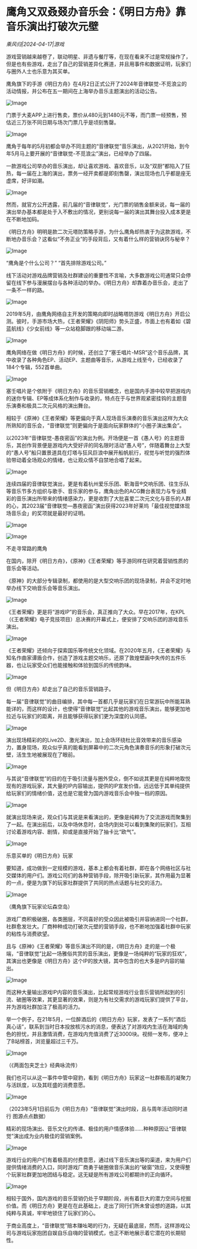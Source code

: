 # 鹰角又双叒叕办音乐会：《明日方舟》靠音乐演出打破次元壁

*乘风归|2024-04-17|游戏*

游戏营销越来越卷了，联动明星、非遗与餐厅等，在现在看来不过是常规操作了，但是也有些游戏，走出了自己的营销差异化赛道，并且用事件和数据证明，玩家们与圈外人士也乐意为其买单。

鹰角旗下的手游《明日方舟》在4月2日正式公开了2024年音律联觉-不觅浪尘的活动情报，并公布在五一期间在上海举办音乐主题演出的活动公告。

![Image](https://q9.itc.cn/images01/20240417/0b912444ca8a4042a763c0a7639ec454.jpeg)

门票于大麦APP上进行售卖，票价从480元到1480元不等，而门票一经预售，预估近三万张不同日期与场次门票几乎是顷刻售罄。

![Image](https://q2.itc.cn/images01/20240417/d0377735864743c9a13a6ecce2c0202f.jpeg)

鹰角于每年的5月初都会举办不同主题的“音律联觉”音乐演出，从2021开始，到今年5月马上要开展的“音律联觉-不觅浪尘”演出，已经举办了四届。

一款游戏公司举办的音乐演出，却让喜欢游戏、喜欢音乐，以及“双厨”都陷入了狂热，每一届在上海的演出，票务一经开卖都是即刻售罄，演出现场也几乎都是座无虚席，好评如潮。

![Image](https://q9.itc.cn/images01/20240417/d3f73fb6461845b7b6fe9bf3c3561ab0.jpeg)

然而，就官方公开透露，前几届的“音律联觉”，光门票的销售金额来说，每一届的演出举办基本都是处于入不敷出的情况，更别说每一届的演出其舞台投入成本更是在不断地加码。

《明日方舟》明明是款二次元塔防策略手游，为什么鹰角却热衷于为这款游戏，不断地办音乐会？这看似“不务正业”的手段背后，又有着什么样的营销诀窍与秘辛？

![Image](https://q7.itc.cn/images01/20240417/f91ea429a79b479493caa958f03c6dc9.png)

“鹰角是个什么公司？” “首先排除游戏公司。”

线下活动对游戏品牌营销及社群建设的重要性不言喻，大多数游戏公司通常只会停留在线下参与漫展摆台与各种活动的举办。《明日方舟》却靠着办音乐会，走出了一条不一样的路。

![Image](https://q2.itc.cn/images01/20240417/6f1686410ab542c6b0b57ee7062ede1e.jpeg)

2019年5月，由鹰角网络自主开发的策略向即时战略塔防游戏《明日方舟》开启公测。彼时，手游市场大热，《王者荣耀》《阴阳师》势头正盛，市面上也有着如《碧蓝航线》《少女前线》等一众站稳脚跟的移动端二游。

![Image](https://q3.itc.cn/images01/20240417/37cee993f40e4d15a237ff135e33d542.jpeg)

鹰角网络在做《明日方舟》的时候，还创立了“塞壬唱片-MSR”这个音乐品牌，其中收录了各种角色EP、活动EP、主题曲等音乐，从游戏上线至今，已经收录了184个专辑，552首单曲。

![Image](https://q4.itc.cn/images01/20240417/bf24a60920b945c9b99d15b8a34ca927.jpeg)

塞壬唱片是个依附于《明日方舟》的音乐营销概念，也是国内手游中较早把游戏内的迷你专辑、EP等成体系化制作与收录的，特点在于与世界观紧密挂钩的主题音乐演奏和极具二次元风格的演出舞台。

相较于《原神》《王者荣耀》等更偏向于真人现场音乐演奏的音乐演出这样为大众所熟知的音乐会，“音律联觉”则更偏向于是面向玩家群体的“小圈子演出集会”。

以2023年“音律联觉-愚夜密函”的演出为例。开场便是一首《愚人号》的主题音乐，其创作背景便是游戏内大受好评的同名限时活动“愚人号”，伴随着舞台上大型的“愚人号”船只置景道具在灯塔与狂风巨浪中展开船帆航行，视觉与听觉的强烈体验带动着全场观众的情绪，也让观众情不自禁地合唱了起来。

![Image](https://q8.itc.cn/images01/20240417/56780bf936eb412bb1cbbf660bd220ca.jpeg)

连续四届的音律联觉演出，更是有着杭州爱乐乐团、靳海音®交响乐团、往生乐队等音乐节多方组织与歌手、音乐家的参与，鹰角出色的ACG舞台表现力与专业精彩的音乐演出所带来的情绪感染力，更是收割了大批喜爱二次元文化与音乐的人群的心，其2023届“音律联觉—愚夜密函”演出获得2023年好莱坞「最佳视觉媒体现场音乐会」的奖项就是最好的证明。

![Image](https://q2.itc.cn/images01/20240417/bb3b86a9a21a492aaea069622fa8f749.jpeg)

![Image](https://q9.itc.cn/images01/20240417/fcfcbb645b9f4a9298195134f77da9e1.png)

不走寻常路的鹰角

在国内，除开《明日方舟》，《原神》《王者荣耀》等手游同样在研究着营销性质的音乐会等活动。

《原神》的大部分专辑录制，都使用的是大型交响乐团的现场录制，并会不定时地举办线下交响音乐会等音乐演出。

![Image](https://q2.itc.cn/images01/20240417/29f99780c7c7457a8f945c7beffab825.jpeg)

《王者荣耀》更是将“游戏IP”的音乐会，真正推向了大众。早在2017年，在KPL（《王者荣耀》电子竞技项目）总决赛的开幕式上，便安排了交响乐团的游戏音乐演出。

![Image](https://q5.itc.cn/images01/20240417/213ffabbb6bb44c59e7efb8835d86172.jpeg)

《王者荣耀》还倾向于探索国乐等传统文化领域。在2020年五月，《王者荣耀》与知名作曲家谭盾合作，创造了游戏主题交响乐，还原了敦煌壁画中失传的五件乐器，也让玩家受众们也能接触和体验到国乐的传统韵味。

![Image](https://q7.itc.cn/images01/20240417/e3d779c390d54ffba286fe271a9e4603.jpeg)

但《明日方舟》却走出了自己的音乐营销路子。

每一届“音律联觉”的曲目编排，其中每一首都几乎是玩家们在日常游玩中所能耳熟能详的，而这样的设计，也使得“音律联觉”比起其他的游戏音乐演出，能够更加地拉近与玩家们的距离，并且能够获得玩家们更为深度的认同感。

![Image](https://q2.itc.cn/images01/20240417/7cbbbe7976054b668a9dc5e51a3edea0.jpeg)

演出现场精彩的的Live2D、激光演出，加上会场环绕杜比音效带来的音乐感染力，置身现场，观众似乎真的能看到屏幕中的二次元角色演奏音乐的形象打破次元壁，活生生地被展现在了眼前。

![Image](https://q4.itc.cn/images01/20240417/396664e1ff034845b6756cd81fa6faf0.jpeg)

与其说“音律联觉”的目的在于吸引流量与圈外受众，倒不如说其更是在纯粹地取悦现有的游戏玩家，其大量的IP内容输出，提供的IP宣发价值，远远低于其单纯提供给玩家们的情绪价值，这也是它能曾为国内游戏音乐会中独一档的原因。

![Image](https://q1.itc.cn/images01/20240417/89887ae9a52a4b8aa462048680af7840.jpeg)

就演出现场来说，观众们与其说是来看演出的，更像是纯粹为了交流游戏而聚集到了一起。在演出前后，以及中场休息时，会场内到处可以看到集聚的玩家们，互相讨论着游戏内容、剧情，抑或是直接开始了抽卡比“欧气”。

![Image](https://q4.itc.cn/images01/20240417/d17623fcd6a14495afb21fc881f3505b.png)

乐意买单的《明日方舟》玩家

要知道，成功做到一定规模的游戏，基本上都会有着社群，即在各个网络社区与社交媒体的用户们。游戏公司们的各种营销手段，除开吸引新玩家，其作用最为显著的一点，便是为旗下的玩家社群提供了共同的热点话题与社交的活力。

![Image](https://q1.itc.cn/images01/20240417/3babf6c6581c4d4793ebea3f7cf50042.jpeg)

（鹰角旗下玩家论坛森空岛）

游戏厂商积极破圈，各类圈层，不同喜好的受众因此被吸引并容纳进同一个社群，社群愈发壮大。厂商种种成功打破次元壁的营销手段，也不断地加强着社群中玩家的粘性与消费欲望。

且与《原神》《王者荣耀》等音乐演出不同的是，《明日方舟》走的是一个极端，“音律联觉”比起一场雅俗共赏的音乐演出，更像是一场纯粹的“玩家的狂欢”，其演出也更像是《明日方舟》这个IP的放大镜，其中包含的也大多是IP内容的输出。

![Image](https://q7.itc.cn/images01/20240417/e0c3bac96ed94d84b9c636f3365b6304.jpeg)

而这种大量输出游戏IP内容的音乐演出，比起常规游戏行业音乐营销所起到的引流、破圈等效果，其更显著的效果，则是为有社交需求的游戏玩家们提供了平台，并为游戏社群加注了极高的活力。

举一个例子，在21年5月，一位醉酒后的《明日方舟》玩家，发表了一系列“酒后真心话”，联系到当时日本投放核污水的消息，便表达了对游戏内生活在海域的角色的担忧，并且激情消费，在游戏内充值消费了近3000块。视频一发布，便冲上了B站榜首，浏览量超过三千万。

![Image](https://q4.itc.cn/images01/20240417/4cbb6051004d456a806a872c9831709e.jpeg)

（《两面包夹芝士》经典咏流传）

我们也可以从这一事件中管中窥豹，看到《明日方舟》玩家这一社群极高的凝聚力与活跃度，以及其旺盛的消费意愿。

![Image](https://q6.itc.cn/images01/20240417/762b40d3fb47462aa6cd2017608ec11f.jpeg)

（2023年5月1日前后为《明日方舟》“音律联觉”演出时段，且与周年活动同时进行 图源点点数据）

精彩的现场演出、音乐文化的传递、极佳的用户情感体验……种种原因让“音律联觉”演出成为业内极佳的营销案例。

![Image](https://q8.itc.cn/images01/20240417/a536d10f93ac462498c0ff93ba5ccb09.jpeg)

游戏行业的用户们有着极高的付费意愿，通过线下音乐演出等的渠道，来为用户们提供情绪消费的入口，同时游戏厂商勇于破圈做音乐演出的“破窗”效应，又使得整个玩家社群更加地团结与稳定。这无疑是所有游戏公司都期许的正向循环。

![Image](https://q4.itc.cn/images01/20240417/32617ec992234c26b62fd442ebcb57aa.jpeg)

相较于国外，国内游戏的音乐营销仍处于早期阶段，尚有着巨大的潜力空间与挖掘价值。而《明日方舟》更是在在此基础上，走出了同行们所未曾设想的道路，以其纯粹与真诚，牢牢地锁住了玩家们的心。

于商业高度上，“音律联觉”赔本赚吆喝的行为，无疑在最底层，然而，这样游戏公司与游戏玩家抱团自娱自乐自嗨的营销模式，也正不断地展示着它潜在的长期韧性。

